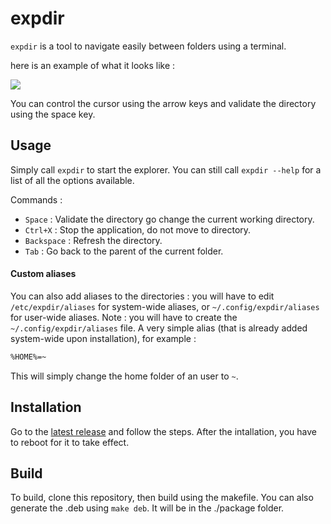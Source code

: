 # expdir

`expdir` is a tool to navigate easily between folders using a terminal.

here is an example of what it looks like :

![](https://i.gyazo.com/11fee308061aac5e65b89dcf5b0c45f4.png)

You can control the cursor using the arrow keys and validate the directory using the space key.

## Usage

Simply call `expdir` to start the explorer. You can still call `expdir --help` for a list of all the options available.

Commands :
- `Space` : Validate the directory go change the current working directory.
- `Ctrl+X` : Stop the application, do not move to directory.
- `Backspace` : Refresh the directory.
- `Tab` : Go back to the parent of the current folder.

#### Custom aliases

You can also add aliases to the directories : you will have to edit `/etc/expdir/aliases` for system-wide aliases, or `~/.config/expdir/aliases` for user-wide aliases. Note : you will have to create the `~/.config/expdir/aliases` file.
A very simple alias (that is already added system-wide upon installation), for example :
```sh
%HOME%=~
```

This will simply change the home folder of an user to `~`.

## Installation

Go to the [latest release](https://github.com/WildGoat07/expdir/releases/latest) and follow the steps.
After the intallation, you have to reboot for it to take effect.

## Build

To build, clone this repository, then build using the makefile.
You can also generate the .deb using `make deb`. It will be in the ./package folder.
